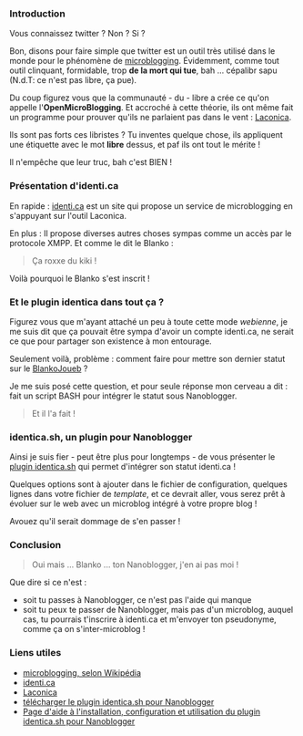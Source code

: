 ### Introduction

Vous connaissez twitter ? Non ? Si ?

Bon, disons pour faire simple que twitter est un outil très utilisé dans le monde pour le phénomène de [microblogging](http://fr.wikipedia.org/wiki/Microblogging "Définition de MicroBlogging selon Wikipédia"). Évidemment, comme tout outil clinquant, formidable, trop **de la mort qui tue**, bah ... cépalibr sapu (N.d.T: ce n'est pas libre, ça pue).

Du coup figurez vous que la communauté - du - libre a crée ce qu'on appelle l'**OpenMicroBlogging**. Et accroché à cette théorie, ils ont même fait un programme pour prouver qu'ils ne parlaient pas dans le vent : [Laconica](http://status.net "Se rendre sur la page d'accueil du projet Laconica").

Ils sont pas forts ces libristes ? Tu inventes quelque chose, ils appliquent une étiquette avec le mot **libre** dessus, et paf ils ont tout le mérite !

Il n'empêche que leur truc, bah c'est BIEN !

### Présentation d'identi.ca

En rapide : [identi.ca](http://identi.ca "Découvrir le service identi.ca sur le site officiel") est un site qui propose un service de microblogging en s'appuyant sur l'outil Laconica.

En plus : Il propose diverses autres choses sympas comme un accès par le protocole XMPP. Et comme le dit le Blanko : 

> Ça roxxe du kiki !

Voilà pourquoi le Blanko s'est inscrit !

### Et le plugin identica dans tout ça ?

Figurez vous que m'ayant attaché un peu à toute cette mode *webienne*, je me suis dit que ça pouvait être sympa d'avoir un compte identi.ca, ne serait ce que pour partager son existence à mon entourage.

Seulement voilà, problème : comment faire pour mettre son dernier statut sur le [BlankoJoueb](${BLOG_URL}/ "Visiter le BlankoJoueb") ?

Je me suis posé cette question, et pour seule réponse mon cerveau a dit : fait un script BASH pour intégrer le statut sous Nanoblogger.

> Et il l'a fait !

### identica.sh, un plugin pour Nanoblogger

Ainsi je suis fier - peut être plus pour longtemps - de vous présenter le [plugin identica.sh](http://nb.vampiris.me/plugins/identica/ "Se rendre sur portedesetoiles pour télécharger le plugin identica.sh") qui permet d'intégrer son statut identi.ca !

Quelques options sont à ajouter dans le fichier de configuration, quelques lignes dans votre fichier de *template*, et ce devrait aller, vous serez prêt à évoluer sur le web avec un microblog intégré à votre propre blog !

Avouez qu'il serait dommage de s'en passer !

### Conclusion

> Oui mais ... Blanko ... ton Nanoblogger, j'en ai pas moi !

Que dire si ce n'est : 

* soit tu passes à Nanoblogger, ce n'est pas l'aide qui manque
* soit tu peux te passer de Nanoblogger, mais pas d'un microblog, auquel cas, tu pourrais t'inscrire à identi.ca et m'envoyer ton pseudonyme, comme ça on s'inter-microblog !

### Liens utiles

* [microblogging, selon Wikipédia](http://fr.wikipedia.org/wiki/Microblogging "Définition de MicroBlogging selon Wikipédia")
* [identi.ca](http://identi.ca "Découvrir le service identi.ca sur le site officiel")
* [Laconica](http://status.net "Se rendre sur la page d'accueil du projet Laconica")
* [télécharger le plugin identica.sh pour Nanoblogger](http://nb.vampiris.me/plugins/identica/identica.sh "Descendre le plugin identica.sh pour Nanoblogger")
* [Page d'aide à l'installation, configuration et utilisation du plugin identica.sh pour Nanoblogger](http://nb.dossmann.net/astuces/identicaPlugin/index.html "Se rendre sur la page d'aide à l'installation du plugin identica.sh pour Nanoblogger")

